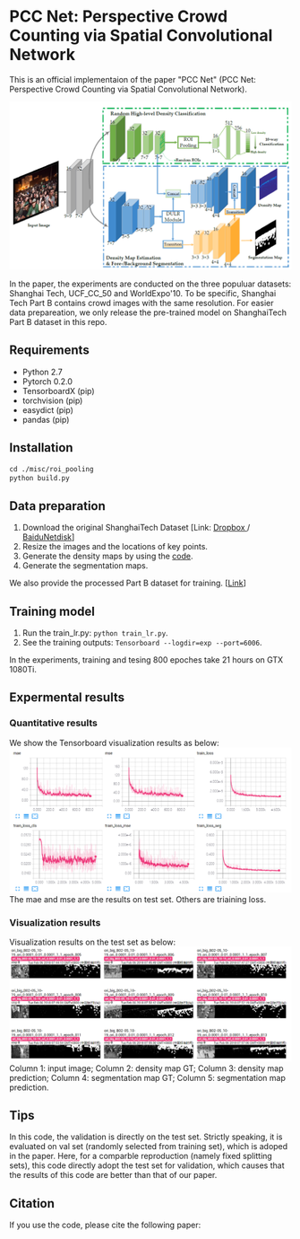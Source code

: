 # PCC Net: Perspective Crowd Counting via Spatial Convolutional Network
This is an official implementaion of the paper "PCC Net" (PCC Net: Perspective Crowd Counting via Spatial Convolutional Network).

![PCC Net.](./imgs/img0.png "pcc")

In the paper, the experiments are conducted on the three populuar datasets: Shanghai Tech, UCF_CC_50 and WorldExpo'10. To be specific, Shanghai Tech Part B contains crowd images with the same resolution. For easier data prepareation, we only release the pre-trained model on ShanghaiTech Part B dataset in this repo.

##  Requirements
- Python 2.7
- Pytorch 0.2.0 
- TensorboardX (pip)
- torchvision  (pip)
- easydict (pip)
- pandas  (pip)

## Installation
```Shell 
cd ./misc/roi_pooling
python build.py
```

## Data preparation
1. Download the original ShanghaiTech Dataset [Link: [Dropbox ](https://www.dropbox.com/s/fipgjqxl7uj8hd5/ShanghaiTech.zip?dl=0)/ [BaiduNetdisk](https://pan.baidu.com/s/1nuAYslz)]
2. Resize the images and the locations of key points. 
3. Generate the density maps by using the [code](https://github.com/aachenhang/crowdcount-mcnn/tree/master/data_preparation).
4. Generate the segmentation maps.

We also provide the processed Part B dataset for training. [[Link](https://mailnwpueducn-my.sharepoint.com/:u:/g/personal/gjy3035_mail_nwpu_edu_cn/EcMLqr9XuH1ChAgkqpxL_6kBK9EyCmIuXMxTb09FrjMYow?e=LJnOcC)]

## Training model
1. Run the train_lr.py: ```python train_lr.py```.
2. See the training outputs: ```Tensorboard --logdir=exp --port=6006```.

In the experiments, training and tesing 800 epoches take 21 hours on GTX 1080Ti. 

## Expermental results

### Quantitative results

We show the Tensorboard visualization results as below:
![Detialed infomation during the traning phase.](./imgs/img1.jpg "pcc_q")
The mae and mse are the results on test set. Others are triaining loss. 

### Visualization results
Visualization results on the test set as below:
![Visualization results on the test set.](./imgs/img2.jpg "pcc_v")
Column 1: input image; Column 2: density map GT; Column 3: density map prediction; Column 4: segmentation map GT; Column 5: segmentation map prediction.


## Tips

In this code, the validation is directly on the test set. Strictly speaking, it is evaluated on val set (randomly selected from training set), which is adoped in the paper. Here, for a comparble reproduction (namely fixed splitting sets), this code directly adopt the test set for validation, which causes that the results of this code are better than that of our paper.

## Citation
If you use the code, please cite the following paper:
